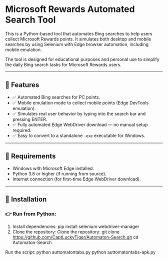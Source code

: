 # Microsoft Rewards Automated Search Tool

This is a Python-based tool that automates Bing searches to help users collect Microsoft Rewards points. It simulates both desktop and mobile searches by using Selenium with Edge browser automation, including mobile emulation.

The tool is designed for educational purposes and personal use to simplify the daily Bing search tasks for Microsoft Rewards users.

---

## 🚀 Features

- ✅ Automated Bing searches for PC points.
- ✅ Mobile emulation mode to collect mobile points (Edge DevTools emulation).
- ✅ Simulates real user behavior by typing into the search bar and pressing ENTER.
- ✅ Fully automated Edge WebDriver download — no manual setup required.
- ✅ Easy to convert to a standalone `.exe` executable for Windows.

---

## 📜 Requirements

- Windows with Microsoft Edge installed.
- Python 3.8 or higher (if running from source).
- Internet connection (for first-time Edge WebDriver download).

---

## 🔧 Installation

### 👉 Run from Python:

1. Install dependencies:
pip install selenium webdriver-manager
2. Clone the repository:
Clone the repository:
git clone https://github.com/CaptLuckyTiger/Automaton-Search.git
cd Automaton-Search

Run the script:
python auttomatontabs.py
python auttomatontabs-apk.py
